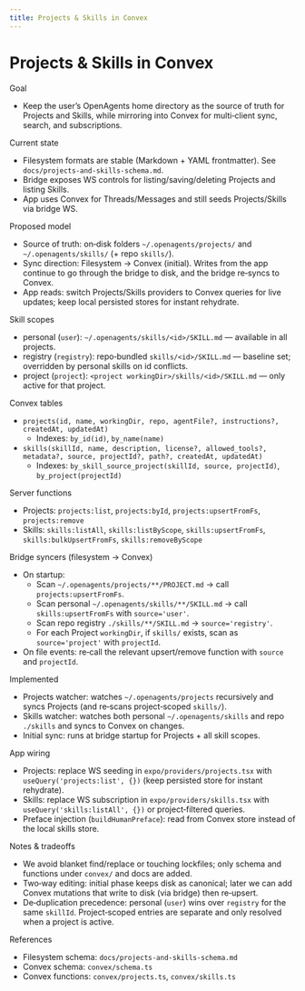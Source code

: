 ```yaml
---
title: Projects & Skills in Convex
---
```


# Projects & Skills in Convex

Goal
- Keep the user’s OpenAgents home directory as the source of truth for Projects and Skills, while mirroring into Convex for multi‑client sync, search, and subscriptions.

Current state
- Filesystem formats are stable (Markdown + YAML frontmatter). See `docs/projects-and-skills-schema.md`.
- Bridge exposes WS controls for listing/saving/deleting Projects and listing Skills.
- App uses Convex for Threads/Messages and still seeds Projects/Skills via bridge WS.

Proposed model
- Source of truth: on‑disk folders `~/.openagents/projects/` and `~/.openagents/skills/` (+ repo `skills/`).
- Sync direction: Filesystem → Convex (initial). Writes from the app continue to go through the bridge to disk, and the bridge re‑syncs to Convex.
- App reads: switch Projects/Skills providers to Convex queries for live updates; keep local persisted stores for instant rehydrate.

Skill scopes
- personal (`user`): `~/.openagents/skills/<id>/SKILL.md` — available in all projects.
- registry (`registry`): repo‑bundled `skills/<id>/SKILL.md` — baseline set; overridden by personal skills on id conflicts.
- project (`project`): `<project workingDir>/skills/<id>/SKILL.md` — only active for that project.

Convex tables
- `projects(id, name, workingDir, repo, agentFile?, instructions?, createdAt, updatedAt)`
  - Indexes: `by_id(id)`, `by_name(name)`
- `skills(skillId, name, description, license?, allowed_tools?, metadata?, source, projectId?, path?, createdAt, updatedAt)`
  - Indexes: `by_skill_source_project(skillId, source, projectId)`, `by_project(projectId)`

Server functions
- Projects: `projects:list`, `projects:byId`, `projects:upsertFromFs`, `projects:remove`
- Skills: `skills:listAll`, `skills:listByScope`, `skills:upsertFromFs`, `skills:bulkUpsertFromFs`, `skills:removeByScope`

Bridge syncers (filesystem → Convex)
- On startup:
  - Scan `~/.openagents/projects/**/PROJECT.md` → call `projects:upsertFromFs`.
  - Scan personal `~/.openagents/skills/**/SKILL.md` → call `skills:upsertFromFs` with `source='user'`.
  - Scan repo registry `./skills/**/SKILL.md` → `source='registry'`.
  - For each Project `workingDir`, if `skills/` exists, scan as `source='project'` with `projectId`.
- On file events: re‑call the relevant upsert/remove function with `source` and `projectId`.

Implemented
- Projects watcher: watches `~/.openagents/projects` recursively and syncs Projects (and re‑scans project‑scoped `skills/`).
- Skills watcher: watches both personal `~/.openagents/skills` and repo `./skills` and syncs to Convex on changes.
- Initial sync: runs at bridge startup for Projects + all skill scopes.

App wiring
- Projects: replace WS seeding in `expo/providers/projects.tsx` with `useQuery('projects:list', {})` (keep persisted store for instant rehydrate).
- Skills: replace WS subscription in `expo/providers/skills.tsx` with `useQuery('skills:listAll', {})` or project‑filtered queries.
- Preface injection (`buildHumanPreface`): read from Convex store instead of the local skills store.

Notes & tradeoffs
- We avoid blanket find/replace or touching lockfiles; only schema and functions under `convex/` and docs are added.
- Two‑way editing: initial phase keeps disk as canonical; later we can add Convex mutations that write to disk (via bridge) then re‑upsert.
- De‑duplication precedence: personal (`user`) wins over `registry` for the same `skillId`. Project‑scoped entries are separate and only resolved when a project is active.

References
- Filesystem schema: `docs/projects-and-skills-schema.md`
- Convex schema: `convex/schema.ts`
- Convex functions: `convex/projects.ts`, `convex/skills.ts`
